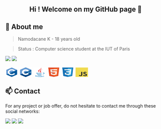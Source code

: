 <h2 align="center">Hi ! Welcome on my GitHub page 👋</h2>

<!--
- 🔭 I’m currently working on ...
- 🌱 I’m currently learning ...
- 👯 I’m looking to collaborate on ...
- 🤔 I’m looking for help with ...
- 💬 Ask me about ...
- 📫 How to reach me: ...
- 😄 Pronouns: ...
- ⚡ Fun fact: ...
-->

## 💬 About me

>Namodacane K - 18 years old

>Status : Computer science student at the IUT of Paris

<div>
  <img height="160em" src="https://github-readme-stats.vercel.app/api?username=namo-k&show_icons=true&theme=gotham&include_all_commits=true&count_private=true"/>
  <img height="160em" src="https://github-readme-stats.vercel.app/api/top-langs/?username=namo-k&layout=compact&lang_count=16&theme=gotham"/>
</div>

<div style="display: inline_block;"><br>
    <img align="center" alt="C-icon" height="30" width="40" src="https://raw.githubusercontent.com/devicons/devicon/master/icons/c/c-original.svg">
    <img align="center" alt="Cplusplus-icon" height="30" width="40" src="https://raw.githubusercontent.com/devicons/devicon/master/icons/cplusplus/cplusplus-original.svg">
    <img align="center" alt="Cplusplus-icon" height="30" width="40" src="https://raw.githubusercontent.com/devicons/devicon/master/icons/java/java-original.svg">
    <img align="center" alt="HTML-icon" height="30" width="40" src="https://raw.githubusercontent.com/devicons/devicon/master/icons/html5/html5-original.svg">
    <img align="center" alt="CSS-icon" height="30" width="40" src="https://raw.githubusercontent.com/devicons/devicon/master/icons/css3/css3-original.svg">
    <img align="center" alt="C-icon" height="30" width="40" src="https://raw.githubusercontent.com/devicons/devicon/master/icons/javascript/javascript-original.svg">
</div>

## 📫 Contact
For any project or job offer, do not hesitate to contact me through these social networks:
<div style="display: inline_block;">
  <a href="https://www.linkedin.com/in/namodacane-kaliamoorthy" target="_blank"><img src="https://img.shields.io/badge/LinkedIn-0077B5?style=for-the-badge&logo=linkedin&logoColor=white" target="_blank"></a>
  <a href="mailto:nalkalia4@gmail.com" target="_blank"><img src="https://img.shields.io/badge/Gmail-D14836?style=for-the-badge&logo=gmail&logoColor=white" target="_blank"></a>
  <a href="https://discord.gg/rAhaf6zvc4" target="_blank"><img src="https://img.shields.io/badge/Discord-7289DA?style=for-the-badge&logo=discord&logoColor=white" target="_blank"></a>

  <!-- ![Snake animation](https://github.com/namo-k/blob/output/github-contribution-grid-snake.svg) -->
</div>

